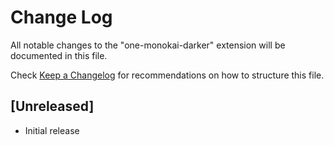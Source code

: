 # Change Log
All notable changes to the "one-monokai-darker" extension will be documented in this file.

Check [Keep a Changelog](http://keepachangelog.com/) for recommendations on how to structure this file.

## [Unreleased]
- Initial release
